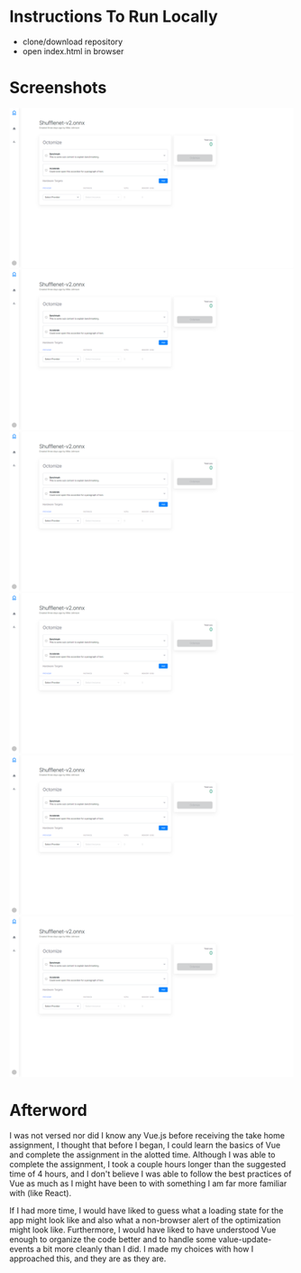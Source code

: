 # Instructions To Run Locally
- clone/download repository
- open index.html in browser

# Screenshots

![Alt text](docs/images/0.png?raw=true "Title")
![Alt text](docs/images/0.png?raw=true "Title")
![Alt text](docs/images/0.png?raw=true "Title")
![Alt text](docs/images/0.png?raw=true "Title")
![Alt text](docs/images/0.png?raw=true "Title")
![Alt text](docs/images/0.png?raw=true "Title")

# Afterword

I was not versed nor did I know any Vue.js before receiving the take home assignment, I thought that before I began, I could learn the basics of Vue and complete the assignment in the alotted time. Although I was able to complete the assignment, I took a couple hours longer than the suggested time of 4 hours, and I don't believe I was able to follow the best practices of Vue as much as I might have been to with something I am far more familiar with (like React).

If I had more time, I would have liked to guess what a loading state for the app might look like and also what a non-browser alert of the optimization might look like. Furthermore, I would have liked to have understood Vue enough to organize the code better and to handle some value-update-events a bit more cleanly than I did. I made my choices with how I approached this, and they are as they are.